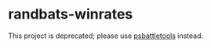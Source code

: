 # randbats-winrates
This project is deprecated; please use [psbattletools](https://crates.io/crates/psbattletools) instead.
